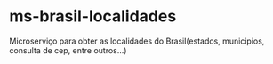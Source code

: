 # ms-brasil-localidades
Microserviço para obter as localidades do Brasil(estados, municipios, consulta de cep, entre outros...)

